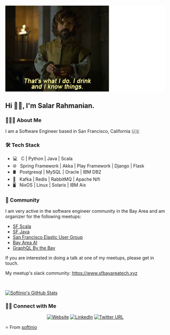 ![About me](https://github.com/softinio/softinio/blob/master/i_know_things.gif "softinio")

<h2> Hi 👋🍷, I'm Salar Rahmanian.</h2>

<h3> 👨🏻‍💻 About Me </h3>

I am a Software Engineer based in San Francisco, California 🇺🇸

<h3>🛠 Tech Stack</h3>

- 💻 &nbsp; C | Python | Java | Scala
- 🌐 &nbsp; Spring Framework | Akka | Play Framework | Django | Flask
- 🛢 &nbsp; Postgresql | MySQL | Oracle | IBM DB2
- 🔧 &nbsp; Kafka | Redis | RabbitMQ | Apache Nifi
- 🖥 &nbsp; NixOS | Linux | Solaris | IBM Aix


<h3>🌉 Community</h3>
I am very active in the software engineer community in the Bay Area and am organizer for the following meetups:

- [SF Scala](https://www.meetup.com/SF-Scala)
- [SF Java](https://www.meetup.com/sfjava/)
- [San Francisco Elastic User Group](https://www.meetup.com/Elasticsearch-San-Francisco)
- [Bay Area AI](https://www.meetup.com/bay-area-ai/)
- [GraphQL By the Bay](https://www.meetup.com/graphql-by-the-bay)

If you are interested in doing a talk at one of my meetups, please get in touch.

My meetup's slack community: <https://www.sfbayareatech.xyz>

<br/>

[![Softinio's GitHub Stats](https://github-readme-stats.vercel.app/api?username=softinio&show_icons=true)](https://github.com/softinio)

<h3> 🤝🏻 Connect with Me </h3>

<p align="center">
<a href="https://www.softinio.com/"><img alt="Website" src="https://img.shields.io/badge/Website-www.softinio.com-blue?style=flat-square&logo=google-chrome"></a>
<a href="https://www.linkedin.com/in/salarrahmanian/"><img alt="LinkedIn" src="https://img.shields.io/badge/LinkedIn-Salar%20Rahmanian-blue?style=flat-square&logo=linkedin"></a>
<a href="https://www.twitter.com/SalarRahmanian"><img alt="Twitter URL" src="https://img.shields.io/badge/Twitter-Salar%20Rahmanian-blue?style=flat-square&logo=twitter"></a>
</p>

⭐️ From [softinio](https://github.com/softinio)

